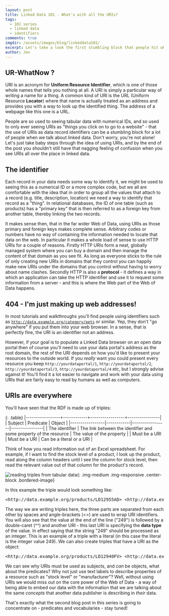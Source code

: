 ```yaml
---
layout: post
title: Linked Data 101 - What's with all the URIs?
tags:
  - 101 series
  - linked data
  - identifiers
comments: true
imgdir:	/assets/images/blog/linkeddata101/
excerpt: Let's take a look the first stumbling block that people hit when they first start looking at linked data - what's with all the URIs?!
author: Jen
---
```


UR-WhatNow ?
------------

URI is an acronym for **Uniform Resource Identifier**, which is one of those whole names that tells you nothing at all. A URI is simply a particular way of writing a name for a thing. A common kind of URI is the URL (Uniform Resource **Locator**) where that name is actually treated as an address and provides you with a way to look up the identified thing. The address of a webpage like this one is a URL.

People are so used to seeing tabular data with numerical IDs, and so used to only ever seeing URIs as "things you click on to go to a website" - that the use of URIs as data record identifiers can be a stumbling block for a lot of people when we talk about linked data. Don't worry, you're not alone! Let's just take baby steps through the idea of using URIs, and by the end of the post you shouldn't still have that nagging feeling of confusion when you see URIs all over the place in linked data.

The identifier
------

Each record in your data needs some way to identify it, we might be used to seeing this as a numerical ID or a more complex code, but we all are comfortable with the idea that in order to group all the values that attach to a record (e.g. title, description, location) we need a way to identify that record as a "thing". 
In relational databases, the ID of one table (such as products) has a "primary key" that is then referred to as a foreign key from another table, thereby linking the two records. 

It makes sense then, that in the far wider Web of Data, using URIs as those primary and foreign keys makes complete sense. Arbitrary codes or numbers have no way of containing the information needed to locate that data on the web. In particular it makes a whole load of sense to use HTTP URIs for a couple of reasons. Firstly HTTP URIs form a neat, globally managed system where you can buy a domain and then manage the content of that domain as you see fit. As long as everyone sticks to the rule of only creating new URIs in domains that they control you can happily make new URIs under the domains that you control without having to worry about name clashes. Secondly HTTP is also a **protocol** - it defines a way in which an application can take the HTTP identifier and use it to request some information from a server - and this is where the Web part of the Web of Data happens.

404 - I'm just making up web addresses!
----

In most tutorials and walkthroughs you'll find people using identifiers such as <code>http://data.example.org/category/pets</code> or similar. Yep, they don't "go anywhere" if you put them into your web browser. In a sense, that is perfectly fine, the URI is an identifier not an address.

However, if your goal is to populate a Linked Data browser on an open data portal then of course you'll need to use your data portal's address as the root domain, the rest of the URI depends on how you'd like to present your resources to the outside world. If you *really* want you could present every resource you keep <code>http://yourdataportal/1</code>, <code>http://yourdataportal/2</code>, <code>http://yourdataportal/3</code>, <code>http://yourdataportal/4</code> etc, but I strongly advise against it! You'll find it a lot easier to navigate and work with your data using URIs that are fairly easy to read by humans as well as computers.

URIs are everywhere
-----

You'll have seen that the RDF is made up of triples:

{: .table}
|-----------------+------------+-----------------+----------------|
|   Subject       |         Predicate            |    Object      |
|-----------------|------------|-----------------|----------------|
| The identifier 	| The link between the identifier and some property of the resource | The value of the property 	|
| Must be a URI 	| Must be a URI    	| Can be a literal or a URI    	|

Think of how you read information out of an Excel spreadsheet. For example, if I want to find the stock level of a product, I look up the product, read along the column headers until I see the column for stock level, then read the relevant value out of that column for the product's record.

![reading triples from tabular data]({{page.imgdir}}csv-to-predicates.png){: .img-medium .img-responsive .center-block .bordered-image}

In this example the triple would look something like:

<pre>
&lt;http://data.example.org/products/LD12955AD&gt; &lt;http://data.example.org/stockLevel&gt; "110"^^&lt;http://www.w3.org/2001/XMLSchema#integer&gt;
</pre>

The way we are writing triples here, the three parts are separated from each other by spaces and angle-brackets (<>) are used to wrap URI identifiers. You will also see that the value at the end of the line ("249") is followed by a double-caret (^^) and another URI - this last URI is specifying the **data type** of the value. In effect saying that the string "249" should be processed as an integer. This is an example of a triple with a literal (in this case the literal is the integer value 249). We can also create triples that have a URI as the object:

<pre>
&lt;http://data.example.org/products/LD12940FV&gt; &lt;http://data.example.org/manufacturer&gt; &lt;http://contoso.com/#company&gt;
</pre>

We can see why URIs must be used as subjects, and *can* be objects, what about the predicates? Why not just use text labels to describe properties of a resource such as "stock level" or "manufacturer"? Well, without using URIs we would miss out on the core power of the Web of Data - a way of being able to embed our data with the information that we are talking about the same *concepts* that another data publisher is describing in *their* data. 

That's exactly what the second blog post in this series is going to concentrate on - predicates and vocabularies - stay tuned!